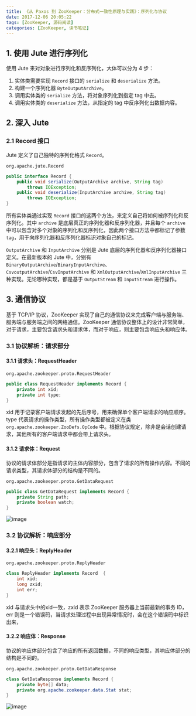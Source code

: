 ```yaml
---
title: 《从 Paxos 到 ZooKeeper：分布式一致性原理与实践》：序列化与协议
date: 2017-12-06 20:05:22
tags: [ZooKeeper, 源码阅读]
categories: [ZooKeeper, 读书笔记]
---
```


## 1. 使用 Jute 进行序列化

使用 Jute 来对对象进行序列化和反序列化，大体可以分为 4 步：

1. 实体类需要实现 `Record` 接口的 `serialize` 和 `deserialize` 方法。
2. 构建一个序列化器 `ByteOutputArchive`。
3. 调用实体类的 `serialize` 方法，将对象序列化到指定 tag 中去。
4. 调用实体类的 `deserialize` 方法，从指定的 tag 中反序列化出数据内容。

## 2. 深入 Jute

### 2.1 Record 接口

Jute 定义了自己独特的序列化格式 `Record`。

`org.apache.jute.Record`

```java
public interface Record {
    public void serialize(OutputArchive archive, String tag)
        throws IOException;
    public void deserialize(InputArchive archive, String tag)
        throws IOException;
}
```

所有实体类通过实现 `Record` 接口的这两个方法，来定义自己将如何被序列化和反序列化。其中 `archive` 是底层真正的序列化器和反序列化器，并且每个 `archive` 中可以包含对多个对象的序列化和反序列化，因此两个接口方法中都标记了参数 `tag`，用于向序列化器和反序列化器标识对象自己的标记。

`OutputArchive` 和 `InputArchive` 分别是 Jute 底层的序列化器和反序列化器接口定义。在最新版本的 Jute 中，分别有 `BinaryOutputArchive`/`BinaryInputArchive`、`CsvoutputArchive`/`CsvInputArchive` 和 `XmlOutputArchive`/`XmlInputArchive` 三种实现。无论哪种实现，都是基于 `OutputStream` 和 `InputStream` 进行操作。

## 3. 通信协议

基于 TCP/IP 协议，ZooKeeper 实现了自己的通信协议来完成客户端与服务端、服务端与服务端之间的网络通信。ZooKeeper 通信协议整体上的设计非常简单，对于请求，主要包含请求头和请求体，而对于响应，则主要包含响应头和响应体。

### 3.1 协议解析：请求部分

#### 3.1.1 请求头：RequestHeader

`org.apache.zookeeper.proto.RequestHeader`

```java
public class RequestHeader implements Record {  
    private int xid;  
    private int type;  
}  
```

xid 用于记录客户端请求发起的先后序号，用来确保单个客户端请求的响应顺序。type 代表请求的操作类型，所有操作类型都被定义在类 `org.apache.zookeeper.ZooDefs.OpCode` 中。根据协议规定，除非是会话创建请求，其他所有的客户端请求中都会带上请求头。

#### 3.1.2 请求体：Request

协议的请求体部分是指请求的主体内容部分，包含了请求的所有操作内容。不同的请求类型，其请求体部分的结构是不同的。

`org.apache.zookeeper.proto.GetDataRequest`

```java
public class GetDataRequest implements Record {  
    private String path;  
    private boolean watch;  
}  
```

![image](https://user-images.githubusercontent.com/12514722/34356711-12dbb0c6-ea7b-11e7-9142-0857caa65127.png)

### 3.2 协议解析：响应部分

#### 3.2.1 响应头：ReplyHeader

`org.apache.zookeeper.proto.ReplyHeader`

```java
class ReplyHeader implements Record  {  
    int xid;  
    long zxid;  
    int err;  
}  
```

xid 与请求头中的xid一致，zxid 表示 ZooKeeper 服务器上当前最新的事务 ID，err 则是一个错误码，当请求处理过程中出现异常情况时，会在这个错误码中标识出来，

#### 3.2.2 响应体：Response

协议的响应体部分包含了响应的所有返回数据，不同的响应类型，其响应体部分的结构是不同的。

`org.apache.zookeeper.proto.GetDataResponse`

```java
class GetDataResponse implements Record {
    private byte[] data;
    private org.apache.zookeeper.data.Stat stat;
}
```

![image](https://user-images.githubusercontent.com/12514722/34356771-d2132276-ea7b-11e7-8793-d1ccde42ec79.png)